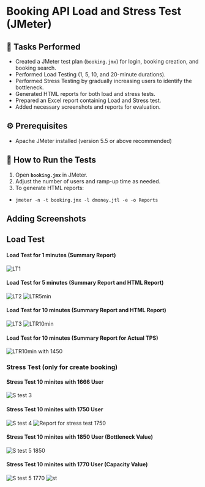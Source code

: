 # Booking API Load and Stress Test (JMeter)

## 📝 Tasks Performed

- Created a JMeter test plan (`booking.jmx`) for login, booking creation, and booking search.
- Performed Load Testing (1, 5, 10, and 20-minute durations).
- Performed Stress Testing by gradually increasing users to identify the bottleneck.
- Generated HTML reports for both load and stress tests.
- Prepared an Excel report containing Load and Stress test.
- Added necessary screenshots and reports for evaluation.

## ⚙️ Prerequisites

- Apache JMeter installed (version 5.5 or above recommended)

## 🚀 How to Run the Tests

1. Open **`booking.jmx`** in JMeter.
2. Adjust the number of users and ramp-up time as needed.
3. To generate HTML reports:
- ```jmeter -n -t booking.jmx -l dmoney.jtl -e -o Reports```

## Adding Screenshots
## Load Test
#### Load Test for 1 minutes (Summary Report) 
![LT1](https://github.com/user-attachments/assets/7a88a45f-681d-463a-ba05-f651f17de632)
#### Load Test for 5 minutes (Summary Report and HTML Report)
![LT2](https://github.com/user-attachments/assets/19e3f60a-8ca5-4203-b541-12637491ee9c)
![LTR5min](https://github.com/user-attachments/assets/f6ceb7e5-e969-4722-8071-4d1b9d37a263)
#### Load Test for 10 minutes (Summary Report and HTML Report)
![LT3](https://github.com/user-attachments/assets/bbe10213-0e57-42bd-8f21-baff4888a652)
![LTR10min](https://github.com/user-attachments/assets/5bb2027b-03eb-4f79-b5e2-20e420b1b7df)
#### Load Test for 10 minutes (Summary Report for Actual TPS)
![LTR10min with 1450](https://github.com/user-attachments/assets/fd2b39f3-53e4-463e-80c8-86b63ca5c907)
### Stress Test (only for create booking)
#### Stress Test 10 minites with 1666 User
![S test 3](https://github.com/user-attachments/assets/80590d5e-7918-4a54-952b-16c6279836b6)
#### Stress Test 10 minites with 1750 User
![S test 4](https://github.com/user-attachments/assets/5265b69a-c994-427d-81d0-e33957a5f640)
![Report for stress test 1750](https://github.com/user-attachments/assets/086f46be-a1c7-496b-b0ab-2d496426277e)
#### Stress Test 10 minites with 1850 User (Bottleneck Value)
![S test 5 1850](https://github.com/user-attachments/assets/14446425-bb55-423b-b65f-040de7474805)
#### Stress Test 10 minites with 1770 User (Capacity Value)
![S test 5 1770](https://github.com/user-attachments/assets/a7cd6eb8-80e4-45c2-8175-c9d5884fa634)
![st](https://github.com/user-attachments/assets/662b216e-500e-4584-8ae7-573a32669022)


















